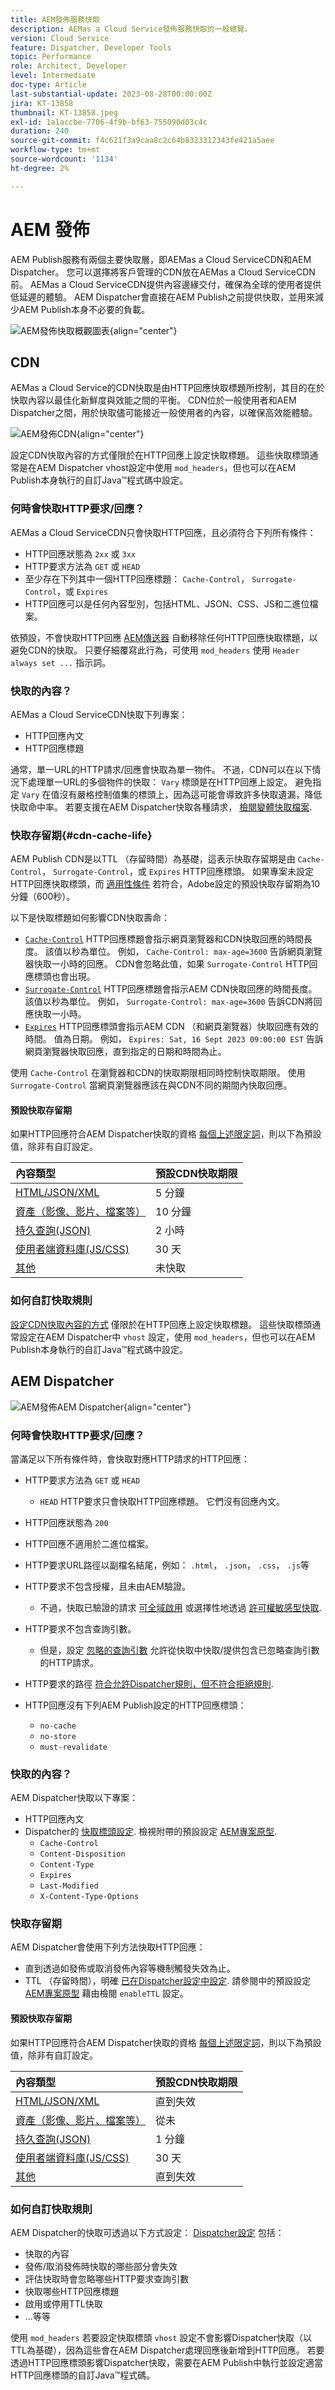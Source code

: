 ```yaml
---
title: AEM發佈服務快取
description: AEMas a Cloud Service發佈服務快取的一般總覽。
version: Cloud Service
feature: Dispatcher, Developer Tools
topic: Performance
role: Architect, Developer
level: Intermediate
doc-type: Article
last-substantial-update: 2023-08-28T00:00:00Z
jira: KT-13858
thumbnail: KT-13858.jpeg
exl-id: 1a1accbe-7706-4f9b-bf63-755090d03c4c
duration: 240
source-git-commit: f4c621f3a9caa8c2c64b8323312343fe421a5aee
workflow-type: tm+mt
source-wordcount: '1134'
ht-degree: 2%

---
```


# AEM 發佈

AEM Publish服務有兩個主要快取層，即AEMas a Cloud ServiceCDN和AEM Dispatcher。 您可以選擇將客戶管理的CDN放在AEMas a Cloud ServiceCDN前。 AEMas a Cloud ServiceCDN提供內容邊緣交付，確保為全球的使用者提供低延遲的體驗。 AEM Dispatcher會直接在AEM Publish之前提供快取，並用來減少AEM Publish本身不必要的負載。

![AEM發佈快取概觀圖表](./assets/publish/publish-all.png){align="center"}

## CDN

AEMas a Cloud Service的CDN快取是由HTTP回應快取標題所控制，其目的在於快取內容以最佳化新鮮度與效能之間的平衡。 CDN位於一般使用者和AEM Dispatcher之間，用於快取儘可能接近一般使用者的內容，以確保高效能體驗。

![AEM發佈CDN](./assets/publish/publish-cdn.png){align="center"}

設定CDN快取內容的方式僅限於在HTTP回應上設定快取標題。 這些快取標頭通常是在AEM Dispatcher vhost設定中使用 `mod_headers`，但也可以在AEM Publish本身執行的自訂Java™程式碼中設定。

### 何時會快取HTTP要求/回應？

AEMas a Cloud ServiceCDN只會快取HTTP回應，且必須符合下列所有條件：

+ HTTP回應狀態為 `2xx` 或 `3xx`
+ HTTP要求方法為 `GET` 或 `HEAD`
+ 至少存在下列其中一個HTTP回應標題： `Cache-Control`， `Surrogate-Control`，或  `Expires`
+ HTTP回應可以是任何內容型別，包括HTML、JSON、CSS、JS和二進位檔案。

依預設，不會快取HTTP回應 [AEM傳送器](#aem-dispatcher) 自動移除任何HTTP回應快取標題，以避免CDN的快取。 只要仔細覆寫此行為，可使用 `mod_headers` 使用 `Header always set ...` 指示詞。

### 快取的內容？

AEMas a Cloud ServiceCDN快取下列專案：

+ HTTP回應內文
+ HTTP回應標題

通常，單一URL的HTTP請求/回應會快取為單一物件。 不過，CDN可以在以下情況下處理單一URL的多個物件的快取： `Vary` 標頭是在HTTP回應上設定。 避免指定 `Vary` 在值沒有嚴格控制值集的標頭上，因為這可能會導致許多快取遺漏，降低快取命中率。 若要支援在AEM Dispatcher快取各種請求， [檢閱變體快取檔案](https://experienceleague.adobe.com/docs/experience-manager-learn/cloud-service/developing/advanced/variant-caching.html).

### 快取存留期{#cdn-cache-life}

AEM Publish CDN是以TTL （存留時間）為基礎，這表示快取存留期是由 `Cache-Control`， `Surrogate-Control`，或 `Expires` HTTP回應標頭。 如果專案未設定HTTP回應快取標頭，而 [適用性條件](#when-are-http-requestsresponses-cached) 若符合，Adobe設定的預設快取存留期為10分鐘（600秒）。

以下是快取標題如何影響CDN快取壽命：

+ [`Cache-Control`](https://developer.fastly.com/reference/http/http-headers/Cache-Control/) HTTP回應標題會指示網頁瀏覽器和CDN快取回應的時間長度。 該值以秒為單位。 例如， `Cache-Control: max-age=3600` 告訴網頁瀏覽器快取一小時的回應。 CDN會忽略此值，如果 `Surrogate-Control` HTTP回應標頭也會出現。
+ [`Surrogate-Control`](https://developer.fastly.com/reference/http/http-headers/Surrogate-Control/) HTTP回應標題會指示AEM CDN快取回應的時間長度。 該值以秒為單位。 例如， `Surrogate-Control: max-age=3600` 告訴CDN將回應快取一小時。
+ [`Expires`](https://developer.fastly.com/reference/http/http-headers/Expires/) HTTP回應標頭會指示AEM CDN （和網頁瀏覽器）快取回應有效的時間。 值為日期。 例如， `Expires: Sat, 16 Sept 2023 09:00:00 EST` 告訴網頁瀏覽器快取回應，直到指定的日期和時間為止。

使用 `Cache-Control` 在瀏覽器和CDN的快取期限相同時控制快取期限。 使用 `Surrogate-Control` 當網頁瀏覽器應該在與CDN不同的期間內快取回應。

#### 預設快取存留期

如果HTTP回應符合AEM Dispatcher快取的資格 [每個上述限定詞](#when-are-http-requestsresponses-cached)，則以下為預設值，除非有自訂設定。

| 內容類型 | 預設CDN快取期限 |
|:------------ |:---------- |
| [HTML/JSON/XML](https://experienceleague.adobe.com/docs/experience-manager-cloud-service/content/implementing/content-delivery/caching.html#html-text) | 5 分鐘 |
| [資產（影像、影片、檔案等）](https://experienceleague.adobe.com/docs/experience-manager-cloud-service/content/implementing/content-delivery/caching.html#images) | 10 分鐘 |
| [持久查詢(JSON)](https://experienceleague.adobe.com/docs/experience-manager-cloud-service/content/headless/graphql-api/persisted-queries.html?publish-instances) | 2 小時 |
| [使用者端資料庫(JS/CSS)](https://experienceleague.adobe.com/docs/experience-manager-cloud-service/content/implementing/content-delivery/caching.html#client-side-libraries) | 30 天 |
| [其他](https://experienceleague.adobe.com/docs/experience-manager-cloud-service/content/implementing/content-delivery/caching.html#other-content) | 未快取 |

### 如何自訂快取規則

[設定CDN快取內容的方式](https://experienceleague.adobe.com/docs/experience-manager-cloud-service/content/implementing/content-delivery/caching.html#disp) 僅限於在HTTP回應上設定快取標題。 這些快取標頭通常設定在AEM Dispatcher中 `vhost` 設定，使用 `mod_headers`，但也可以在AEM Publish本身執行的自訂Java™程式碼中設定。

## AEM Dispatcher

![AEM發佈AEM Dispatcher](./assets/publish/publish-dispatcher.png){align="center"}

### 何時會快取HTTP要求/回應？

當滿足以下所有條件時，會快取對應HTTP請求的HTTP回應：

+ HTTP要求方法為 `GET` 或 `HEAD`
   + `HEAD` HTTP要求只會快取HTTP回應標題。 它們沒有回應內文。
+ HTTP回應狀態為 `200`
+ HTTP回應不適用於二進位檔案。
+ HTTP要求URL路徑以副檔名結尾，例如： `.html`， `.json`， `.css`， `.js`等
+ HTTP要求不包含授權，且未由AEM驗證。
   + 不過，快取已驗證的請求 [可全域啟用](https://experienceleague.adobe.com/docs/experience-manager-dispatcher/using/configuring/dispatcher-configuration.html#caching-when-authentication-is-used) 或選擇性地透過 [許可權敏感型快取](https://experienceleague.adobe.com/docs/experience-manager-dispatcher/using/configuring/permissions-cache.html).
+ HTTP要求不包含查詢引數。
   + 但是，設定 [忽略的查詢引數](https://experienceleague.adobe.com/docs/experience-manager-dispatcher/using/configuring/dispatcher-configuration.html?lang=en#ignoring-url-parameters) 允許從快取中快取/提供包含已忽略查詢引數的HTTP請求。
+ HTTP要求的路徑 [符合允許Dispatcher規則，但不符合拒絕規則](https://experienceleague.adobe.com/docs/experience-manager-dispatcher/using/configuring/dispatcher-configuration.html#specifying-the-documents-to-cache).
+ HTTP回應沒有下列AEM Publish設定的HTTP回應標頭：

   + `no-cache`
   + `no-store`
   + `must-revalidate`

### 快取的內容？

AEM Dispatcher快取以下專案：

+ HTTP回應內文
+ Dispatcher的 [快取標頭設定](https://experienceleague.adobe.com/docs/experience-manager-dispatcher/using/configuring/dispatcher-configuration.html#caching-http-response-headers). 檢視附帶的預設設定 [AEM專案原型](https://github.com/adobe/aem-project-archetype/blob/develop/src/main/archetype/dispatcher.cloud/src/conf.dispatcher.d/available_farms/default.farm#L106-L113).
   + `Cache-Control`
   + `Content-Disposition`
   + `Content-Type`
   + `Expires`
   + `Last-Modified`
   + `X-Content-Type-Options`

### 快取存留期

AEM Dispatcher會使用下列方法快取HTTP回應：

+ 直到透過如發佈或取消發佈內容等機制觸發失效為止。
+ TTL （存留時間），明確 [已在Dispatcher設定中設定](https://experienceleague.adobe.com/docs/experience-manager-dispatcher/using/configuring/dispatcher-configuration.html#configuring-time-based-cache-invalidation-enablettl). 請參閱中的預設設定 [AEM專案原型](https://github.com/adobe/aem-project-archetype/blob/develop/src/main/archetype/dispatcher.cloud/src/conf.dispatcher.d/available_farms/default.farm#L122-L127) 藉由檢閱 `enableTTL` 設定。

#### 預設快取存留期

如果HTTP回應符合AEM Dispatcher快取的資格 [每個上述限定詞](#when-are-http-requestsresponses-cached-1)，則以下為預設值，除非有自訂設定。

| 內容類型 | 預設CDN快取期限 |
|:------------ |:---------- |
| [HTML/JSON/XML](https://experienceleague.adobe.com/docs/experience-manager-cloud-service/content/implementing/content-delivery/caching.html#html-text) | 直到失效 |
| [資產（影像、影片、檔案等）](https://experienceleague.adobe.com/docs/experience-manager-cloud-service/content/implementing/content-delivery/caching.html#images) | 從未 |
| [持久查詢(JSON)](https://experienceleague.adobe.com/docs/experience-manager-cloud-service/content/headless/graphql-api/persisted-queries.html?publish-instances) | 1 分鐘 |
| [使用者端資料庫(JS/CSS)](https://experienceleague.adobe.com/docs/experience-manager-cloud-service/content/implementing/content-delivery/caching.html#client-side-libraries) | 30 天 |
| [其他](https://experienceleague.adobe.com/docs/experience-manager-cloud-service/content/implementing/content-delivery/caching.html#other-content) | 直到失效 |

### 如何自訂快取規則

AEM Dispatcher的快取可透過以下方式設定： [Dispatcher設定](https://experienceleague.adobe.com/docs/experience-manager-dispatcher/using/configuring/dispatcher-configuration.html?lang=en#configuring-the-dispatcher-cache-cache) 包括：

+ 快取的內容
+ 發佈/取消發佈時快取的哪些部分會失效
+ 評估快取時會忽略哪些HTTP要求查詢引數
+ 快取哪些HTTP回應標題
+ 啟用或停用TTL快取
+ ...等等

使用 `mod_headers` 若要設定快取標頭 `vhost` 設定不會影響Dispatcher快取（以TTL為基礎），因為這些會在AEM Dispatcher處理回應後新增到HTTP回應。 若要透過HTTP回應標頭影響Dispatcher快取，需要在AEM Publish中執行並設定適當HTTP回應標頭的自訂Java™程式碼。
